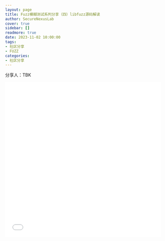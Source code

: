 ```yaml
---
layout: page
title: Fuzz模糊测试系列分享（四）libfuzz源码解读
author: SecureNexusLab
cover: true
sidebar: []
readmore: true
date: 2023-11-02 10:00:00
tags: 
- 社区分享
- FUZZ
categories:
- 社区分享
---
```


分享人：TBK

<iframe src="//player.bilibili.com/player.html?aid=705345661&bvid=BV1RQ4y1H7bE&cid=1316335354&p=1&autoplay=0" allowfullscreen="allowfullscreen" width="100%" height="500" scrolling="no" frameborder="0" sandbox="allow-top-navigation allow-same-origin allow-forms allow-scripts"></iframe>